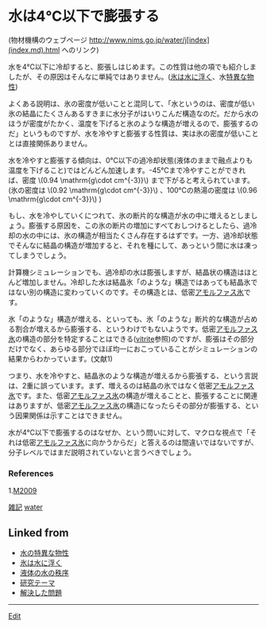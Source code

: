 # 水は4℃以下で膨張する

[](http://www.nims.go.jp/water/images/cupwater1.gif)

(物材機構のウェブページ http://www.nims.go.jp/water/j[index](index.md).html へのリンク)



水を4℃以下に冷却すると、膨張しはじめます。この性質は他の項でも紹介しましたが、その原因はそんなに単純ではありません。([氷は水に浮く](氷は水に浮く.md)、水[特異な物性](特異な物性.md))

よくある説明は、氷の密度が低いことと混同して、「水というのは、密度が低い氷の結晶にたくさんあるすきまに水分子がはいりこんだ構造なのだ。だから水のほうが密度がたかく、温度を下げると氷のような構造が増えるので、膨張するのだ」というものですが、水を冷やすと膨張する性質は、実は氷の密度が低いこととは直接関係ありません。

水を冷やすと膨張する傾向は、0℃以下の過冷却状態(液体のままで融点よりも温度を下げること)ではどんどん加速します。-45℃まで冷やすことができれば、密度 \\(0.94 \mathrm{g\cdot cm^{-3}}\\) まで下がると考えられています。(氷の密度は \\(0.92 \mathrm{g\cdot cm^{-3}}\\) 、100℃の熱湯の密度は \\(0.96 \mathrm{g\cdot cm^{-3}}\\) )

もし、水を冷やしていくにつれて、氷の断片的な構造が水の中に増えるとしましょう。膨張する原因を、この氷の断片の増加にすべておしつけるとしたら、過冷却の水の中には、氷の構造が相当たくさん存在するはずです。一方、過冷却状態でそんなに結晶の構造が増加すると、それを種にして、あっという間に水は凍ってしまうでしょう。

計算機シミュレーションでも、過冷却の水は膨張しますが、結晶状の構造はほとんど増加しません。冷却した水は結晶氷「のような」構造ではあっても結晶氷ではない別の構造に変わっていくのです。その構造とは、低密[アモルファス氷](アモルファス氷.md)です。

氷「のような」構造が増える、といっても、氷「のような」断片的な構造が占める割合が増えるから膨張する、というわけでもないようです。低密[アモルファス氷](アモルファス氷.md)の構造の部分を特定することはできる([vitrite](vitrite.md)参照)のですが、膨張はその部分だけでなく、あらゆる部分でほぼ均一におこっていることがシミュレーションの結果からわかっています。(文献1)

つまり、水を冷やすと、結晶氷のような構造が増えるから膨張する、という言説は、2重に誤っています。まず、増えるのは結晶の氷ではなく低密[アモルファス氷](アモルファス氷.md)です。また、低密[アモルファス氷](アモルファス氷.md)の構造が増えることと、膨張することに関連はありますが、低密[アモルファス氷](アモルファス氷.md)の構造になったらその部分が膨張する、という因果関係は示すことはできません。

水が4℃以下で膨張するのはなぜか、という問いに対して、マクロな視点で「それは低密[アモルファス氷](アモルファス氷.md)に向かうからだ」と答えるのは間違いではないですが、分子レベルではまだ説明されていないと言うべきでしょう。

### References


1.[M2009](M2009.md)



[雑記](雑記.md) [water](water.md) 


## Linked from

* [水の特異な物性](水の特異な物性.md)
* [氷は水に浮く](氷は水に浮く.md)
* [液体の水の秩序](液体の水の秩序.md)
* [研究テーマ](研究テーマ.md)
* [解決した問題](解決した問題.md)


----
[Edit](https://github.com/vitroid/vitroid.github.io/edit/master/MD/水は4℃以下で膨張する.md)
